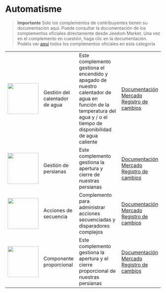
# Automatisme


>**Importante**
>Solo los complementos de contribuyentes tienen su documentación aquí. Puede consultar la documentación de los complementos oficiales directamente desde Jeedom Market. Una vez en el complemento en cuestión, haga clic en la documentación.
>Podéis ver [aquí](https://market.jeedom.com/index.php?v=d&p=market&type=plugin&categorie=automatisation) todos los complementos oficiales en esta categoría


| | | | |
|--- | --- | --- | ---|
|<img src="ChauffeEau/ChauffeEau_icon.png" class="pluginLogo" width="100" />|Gestión del calentador de agua|Este complemento gestiona el encendido y apagado de nuestro calentador de agua en función de la temperatura del agua y / o el tiempo de disponibilidad de agua caliente|[Documentación](https://mika-nt28.github.io/Documentations/ChauffeEau/es_ES/)<br/>[Mercado](https://market.jeedom.com/index.php?v=d&p=market_display&id=2671)<br/>[Registro de cambios](https://mika-nt28.github.io/Documentations/ChauffeEau/es_ES/changelog)|
|<img src="Volets/Volets_icon.png" class="pluginLogo" width="100" />|Gestión de persianas|Este complemento gestiona la apertura y cierre de nuestras persianas|[Documentación](https://mika-nt28.github.io/Documentations/Volets/es_ES/)<br/>[Mercado](https://market.jeedom.com/index.php?v=d&p=market_display&id=2612)<br/>[Registro de cambios](https://mika-nt28.github.io/Documentations/Volets/es_ES/changelog)|
|<img src="sequencing/sequencing_icon.png" class="pluginLogo" width="100" />|Acciones de secuencia|Complemento para administrar acciones secuenciadas y disparadores complejos|[Documentación](https://agp42.github.io/sequencing/es_ES/)<br/>[Mercado](https://market.jeedom.com/index.php?v=d&p=market_display&id=3982)<br/>[Registro de cambios](https://agp42.github.io/sequencing/es_ES/changelog)|
|<img src="voletProp/voletProp_icon.png" class="pluginLogo" width="100" />|Componente proporcional|Este complemento gestiona la apertura y el cierre proporcional de nuestras persianas|[Documentación](https://mika-nt28.github.io/Documentations/voletProp/es_ES/)<br/>[Mercado](https://market.jeedom.com/index.php?v=d&p=market_display&id=3229)<br/>[Registro de cambios](https://mika-nt28.github.io/Documentations/voletProp/es_ES/changelog)|
